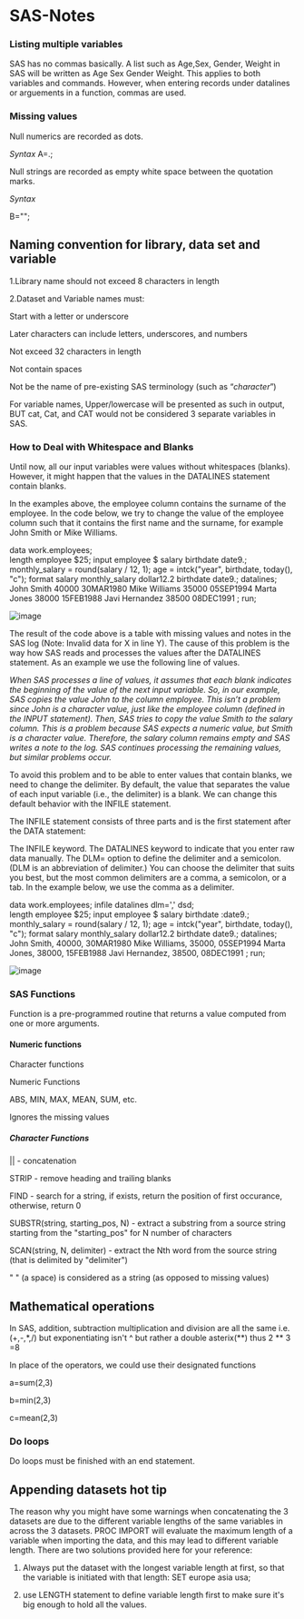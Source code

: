 # SAS-Notes

### Listing multiple variables
SAS has no commas basically. A list such as Age,Sex, Gender, Weight in SAS will be written as Age Sex Gender Weight. This applies to both variables and commands. However, when entering records under datalines or arguements in a function, commas are used.

### Missing values
Null numerics are recorded as dots. 

*Syntax*
A=.;

Null strings are recorded as empty white space between the quotation marks.

*Syntax*

B="";

## Naming convention for library, data set and variable

1.Library name should not exceed 8 characters in length

2.Dataset and Variable names must:

Start with a letter or underscore

Later characters can include letters, underscores, and numbers

Not exceed 32 characters in length

Not contain spaces

Not be the name of pre-existing SAS terminology (such as “_character_”)

For variable names, Upper/lowercase will be presented as such in output, BUT cat, Cat, and CAT would not be considered 3 separate variables in SAS.

### How to Deal with Whitespace and Blanks
Until now, all our input variables were values without whitespaces (blanks). However, it might happen that the values in the DATALINES statement contain blanks.

In the examples above, the employee column contains the surname of the employee. In the code below, we try to change the value of the employee column such that it contains the first name and the surname, for example John Smith or Mike Williams.

data work.employees;	
    length employee $25;
    input employee $ salary birthdate date9.;
    monthly_salary = round(salary / 12, 1);
    age = intck("year", birthdate, today(), "c");
    format salary monthly_salary dollar12.2 birthdate date9.;
    datalines;
John Smith 40000 30MAR1980
Mike Williams 35000 05SEP1994
Marta Jones 38000 15FEB1988
Javi Hernandez 38500 08DEC1991
;
run;

![image](https://github.com/Glen-Ochieng/SAS-Notes/assets/155974295/49663b76-5464-4c84-a9d1-cca48ce9c019)

The result of the code above is a table with missing values and notes in the SAS log (Note: Invalid data for X in line Y).
The cause of this problem is the way how SAS reads and processes the values after the DATALINES statement. As an example we use the following line of values.

*When SAS processes a line of values, it assumes that each blank indicates the beginning of the value of the next input variable. So, in our example, SAS copies the value John to the column employee. This isn’t a problem since John is a character value, just like the employee column (defined in the INPUT statement). Then, SAS tries to copy the value Smith to the salary column. This is a problem because SAS expects a numeric value, but Smith is a character value. Therefore, the salary column remains empty and SAS writes a note to the log. SAS continues processing the remaining values, but similar problems occur.*

To avoid this problem and to be able to enter values that contain blanks, we need to change the delimiter. By default, the value that separates the value of each input variable (i.e., the delimiter) is a blank. We can change this default behavior with the INFILE statement.

The INFILE statement consists of three parts and is the first statement after the DATA statement:

The INFILE keyword.
The DATALINES keyword to indicate that you enter raw data manually.
The DLM= option to define the delimiter and a semicolon. (DLM is an abbreviation of delimiter.)
You can choose the delimiter that suits you best, but the most common delimiters are a comma, a semicolon, or a tab. In the example below, we use the comma as a delimiter.

data work.employees;
    infile datalines dlm=',' dsd;	
    length employee $25;
    input employee $ salary birthdate :date9.;
    monthly_salary = round(salary / 12, 1);
    age = intck("year", birthdate, today(), "c");
    format salary monthly_salary dollar12.2 birthdate date9.;
    datalines;
John Smith, 40000, 30MAR1980
Mike Williams, 35000, 05SEP1994
Marta Jones, 38000, 15FEB1988
Javi Hernandez, 38500, 08DEC1991
;
run;

![image](https://github.com/Glen-Ochieng/SAS-Notes/assets/155974295/5a638d4f-fb89-4a1d-82ba-939a001a304e)


### SAS Functions

Function is a pre-programmed routine that returns a value computed from one or more arguments.

#### Numeric functions

Character functions

Numeric Functions

ABS, MIN, MAX, MEAN, SUM, etc.

Ignores the missing values

##### Character Functions

|| - concatenation

STRIP - remove heading and trailing blanks

FIND - search for a string, if exists, return the position of first occurance, otherwise, return 0

SUBSTR(string, starting_pos, N) - extract a substring from a source string starting from the "starting_pos" for N number of characters

SCAN(string, N, delimiter) - extract the Nth word from the source string (that is delimited by "delimiter")

" " (a space) is considered as a string (as opposed to missing values)

## Mathematical operations
In SAS, addition, subtraction multiplication and division are all the same i.e.(+,-,*,/) but exponentiating isn't ^ but rather a double asterix(**)
thus 2 ** 3 =8

In place of the operators, we could use their designated functions

a=sum(2,3)

b=min(2,3)

c=mean(2,3)

### Do loops

Do loops must be finished with an end statement.


## Appending datasets hot tip


The reason why you might have some warnings when concatenating the 3 datasets are due to the different variable lengths of the same variables in across the 3 datasets. PROC IMPORT will evaluate the maximum length of a variable when importing the data, and this may lead to different variable length. There are two solutions provided here for your reference:

1) Always put the dataset with the longest variable length at first, so that the variable is initiated with that length: SET europe asia usa;

2) use LENGTH statement to define variable length first to make sure it's big enough to hold all the values.
